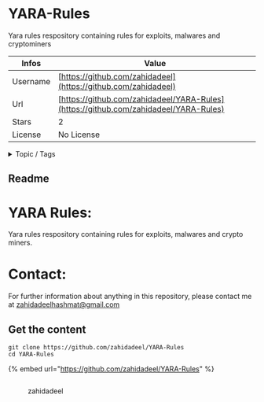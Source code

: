 # YARA-Rules

Yara rules respository containing rules for exploits, malwares and cryptominers

| Infos    | Value                                                              |
| -------- | -------------------------------------------------------------------|
| Username | [https://github.com/zahidadeel](https://github.com/zahidadeel) |
| Url      | [https://github.com/zahidadeel/YARA-Rules](https://github.com/zahidadeel/YARA-Rules)                                               |
| Stars    | 2                                                          |
| License  | No License                                                        |

<details>

<summary>Topic / Tags</summary>

* badpdf* cve-2018-4993* yara* zip-slip

</details>

## Readme

# YARA Rules:
Yara rules respository containing rules for exploits, malwares and crypto miners.

# Contact:
For further information about anything in this repository, please contact me at zahidadeelhashmat@gmail.com



## Get the content

```
git clone https://github.com/zahidadeel/YARA-Rules
cd YARA-Rules
```

{% embed url="https://github.com/zahidadeel/YARA-Rules" %}

<figure><img src="https://avatars.githubusercontent.com/u/3296143?v=4" alt=""><figcaption><p>zahidadeel</p></figcaption></figure>
